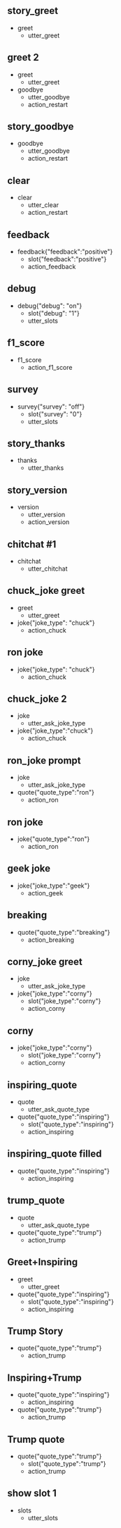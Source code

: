 ## story_greet <!--- The name of the story. It is not mandatory, but useful for debugging. -->
* greet <!--- User input expressed as intent. In this case it represents users message 'Hello'. -->
  - utter_greet <!--- The response of the chatbot expressed as an action. In this case it represents chatbot's response 'Hello, how can I help?' -->

## greet 2
* greet
  - utter_greet
* goodbye
  - utter_goodbye
  - action_restart

## story_goodbye
* goodbye
  - utter_goodbye
  - action_restart

## clear
* clear
  - utter_clear
  - action_restart

## feedback
* feedback{"feedback":"positive"}
  - slot{"feedback":"positive"}
  - action_feedback

## debug
* debug{"debug": "on"}
  - slot{"debug": "1"}
  - utter_slots

## f1_score
* f1_score
  - action_f1_score

## survey
* survey{"survey": "off"}
  - slot{"survey": "0"}
  - utter_slots

## story_thanks
* thanks
  - utter_thanks

## story_version
* version
  - utter_version
  - action_version

## chitchat #1
* chitchat
  - utter_chitchat

## chuck_joke greet
* greet
  - utter_greet
* joke{"joke_type": "chuck"}
  - action_chuck

## ron joke
* joke{"joke_type": "chuck"}
  - action_chuck

## chuck_joke 2
* joke
  - utter_ask_joke_type
* joke{"joke_type":"chuck"}
  - action_chuck

## ron_joke prompt
* joke
  - utter_ask_joke_type
* quote{"quote_type":"ron"}
  - action_ron

## ron joke
* joke{"quote_type":"ron"}
  - action_ron

## geek joke
* joke{"joke_type":"geek"}
  - action_geek

## breaking
* quote{"quote_type":"breaking"}
  - action_breaking

## corny_joke greet
* joke
  - utter_ask_joke_type
* joke{"joke_type":"corny"}
  - slot{"joke_type":"corny"}
  - action_corny

## corny
* joke{"joke_type":"corny"}
  - slot{"joke_type":"corny"}
  - action_corny

## inspiring_quote
* quote
  - utter_ask_quote_type
* quote{"quote_type":"inspiring"}
  - slot{"quote_type":"inspiring"}
  - action_inspiring

## inspiring_quote filled
* quote{"quote_type":"inspiring"}
  - action_inspiring

## trump_quote
* quote
  - utter_ask_quote_type
* quote{"quote_type":"trump"}
  - action_trump

## Greet+Inspiring
* greet
    - utter_greet
* quote{"quote_type":"inspiring"}
    - slot{"quote_type":"inspiring"}
    - action_inspiring

## Trump Story
* quote{"quote_type":"trump"}
    - action_trump

## Inspiring+Trump
* quote{"quote_type":"inspiring"}
    - action_inspiring
* quote{"quote_type":"trump"}
    - action_trump

## Trump quote
* quote{"quote_type":"trump"}
    - slot{"quote_type":"trump"}
    - action_trump

## show slot 1
* slots
  - utter_slots

